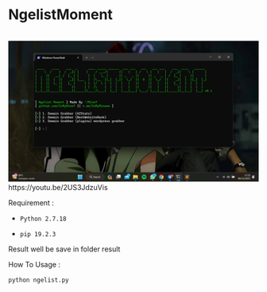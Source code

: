 <H1>NgelistMoment</H1>
<br>
<img src="https://raw.githubusercontent.com/InMyMine7/NgelistMoment/main/listmoment.jpg"
<br>
https://youtu.be/2US3JdzuVis

Requirement :

- `Python 2.7.18`

- `pip 19.2.3`

Result well be save in folder result

How To Usage :

```
python ngelist.py
```

